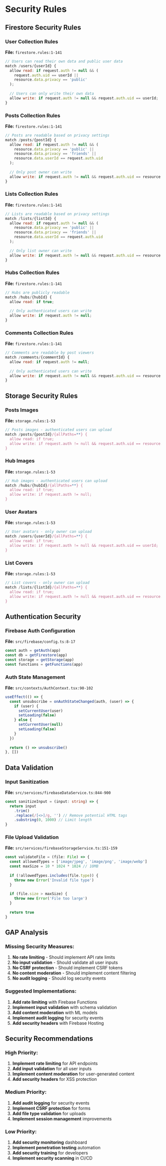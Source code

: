 # Security Rules

## Firestore Security Rules

### User Collection Rules
**File:** `firestore.rules:1-141`
```javascript
// Users can read their own data and public user data
match /users/{userId} {
  allow read: if request.auth != null && (
    request.auth.uid == userId || 
    resource.data.privacy == 'public'
  );
  
  // Users can only write their own data
  allow write: if request.auth != null && request.auth.uid == userId;
}
```

### Posts Collection Rules
**File:** `firestore.rules:1-141`
```javascript
// Posts are readable based on privacy settings
match /posts/{postId} {
  allow read: if request.auth != null && (
    resource.data.privacy == 'public' ||
    resource.data.privacy == 'friends' ||
    resource.data.userId == request.auth.uid
  );
  
  // Only post owner can write
  allow write: if request.auth != null && request.auth.uid == resource.data.userId;
}
```

### Lists Collection Rules
**File:** `firestore.rules:1-141`
```javascript
// Lists are readable based on privacy settings
match /lists/{listId} {
  allow read: if request.auth != null && (
    resource.data.privacy == 'public' ||
    resource.data.privacy == 'friends' ||
    resource.data.userId == request.auth.uid
  );
  
  // Only list owner can write
  allow write: if request.auth != null && request.auth.uid == resource.data.userId;
}
```

### Hubs Collection Rules
**File:** `firestore.rules:1-141`
```javascript
// Hubs are publicly readable
match /hubs/{hubId} {
  allow read: if true;
  
  // Only authenticated users can write
  allow write: if request.auth != null;
}
```

### Comments Collection Rules
**File:** `firestore.rules:1-141`
```javascript
// Comments are readable by post viewers
match /comments/{commentId} {
  allow read: if request.auth != null;
  
  // Only authenticated users can write
  allow write: if request.auth != null && request.auth.uid == resource.data.userId;
}
```

## Storage Security Rules

### Posts Images
**File:** `storage.rules:1-53`
```javascript
// Posts images - authenticated users can upload
match /posts/{postId}/{allPaths=**} {
  allow read: if true;
  allow write: if request.auth != null && request.auth.uid == resource.metadata.owner;
}
```

### Hub Images
**File:** `storage.rules:1-53`
```javascript
// Hub images - authenticated users can upload
match /hubs/{hubId}/{allPaths=**} {
  allow read: if true;
  allow write: if request.auth != null;
}
```

### User Avatars
**File:** `storage.rules:1-53`
```javascript
// User avatars - only owner can upload
match /users/{userId}/{allPaths=**} {
  allow read: if true;
  allow write: if request.auth != null && request.auth.uid == userId;
}
```

### List Covers
**File:** `storage.rules:1-53`
```javascript
// List covers - only owner can upload
match /lists/{listId}/{allPaths=**} {
  allow read: if true;
  allow write: if request.auth != null && request.auth.uid == resource.metadata.owner;
}
```

## Authentication Security

### Firebase Auth Configuration
**File:** `src/firebase/config.ts:8-17`
```typescript
const auth = getAuth(app)
const db = getFirestore(app)
const storage = getStorage(app)
const functions = getFunctions(app)
```

### Auth State Management
**File:** `src/contexts/AuthContext.tsx:90-102`
```typescript
useEffect(() => {
  const unsubscribe = onAuthStateChanged(auth, (user) => {
    if (user) {
      setCurrentUser(user)
      setLoading(false)
    } else {
      setCurrentUser(null)
      setLoading(false)
    }
  })
  
  return () => unsubscribe()
}, [])
```

## Data Validation

### Input Sanitization
**File:** `src/services/firebaseDataService.ts:844-900`
```typescript
const sanitizeInput = (input: string) => {
  return input
    .trim()
    .replace(/[<>]/g, '') // Remove potential HTML tags
    .substring(0, 1000) // Limit length
}
```

### File Upload Validation
**File:** `src/services/firebaseStorageService.ts:151-159`
```typescript
const validateFile = (file: File) => {
  const allowedTypes = ['image/jpeg', 'image/png', 'image/webp']
  const maxSize = 10 * 1024 * 1024 // 10MB
  
  if (!allowedTypes.includes(file.type)) {
    throw new Error('Invalid file type')
  }
  
  if (file.size > maxSize) {
    throw new Error('File too large')
  }
  
  return true
}
```

## GAP Analysis

### Missing Security Measures:
1. **No rate limiting** - Should implement API rate limits
2. **No input validation** - Should validate all user inputs
3. **No CSRF protection** - Should implement CSRF tokens
4. **No content moderation** - Should implement content filtering
5. **No audit logging** - Should log security events

### Suggested Implementations:
1. **Add rate limiting** with Firebase Functions
2. **Implement input validation** with schema validation
3. **Add content moderation** with ML models
4. **Implement audit logging** for security events
5. **Add security headers** with Firebase Hosting

## Security Recommendations

### High Priority:
1. **Implement rate limiting** for API endpoints
2. **Add input validation** for all user inputs
3. **Implement content moderation** for user-generated content
4. **Add security headers** for XSS protection

### Medium Priority:
1. **Add audit logging** for security events
2. **Implement CSRF protection** for forms
3. **Add file type validation** for uploads
4. **Implement session management** improvements

### Low Priority:
1. **Add security monitoring** dashboard
2. **Implement penetration testing** automation
3. **Add security training** for developers
4. **Implement security scanning** in CI/CD

